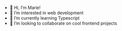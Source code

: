 - 👋 Hi, I’m Marie!
- 👀 I’m interested in web development
- 🌱 I’m currently learning Typescript
- 💞️ I’m looking to collaborate on cool frontend projects
